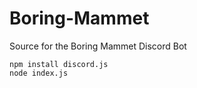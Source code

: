 # Boring-Mammet
Source for the Boring Mammet Discord Bot
```
npm install discord.js
node index.js
```